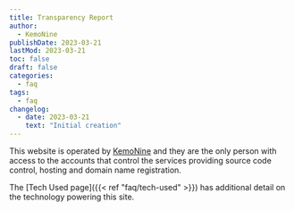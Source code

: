 ```yaml
---
title: Transparency Report
author: 
  - KemoNine
publishDate: 2023-03-21
lastMod: 2023-03-21
toc: false
draft: false
categories:
  - faq
tags:
  - faq
changelog:
  - date: 2023-03-21
    text: "Initial creation"
---
```


This website is operated by [KemoNine](https://kemonine.info) and they are the only person with access to the accounts that control the services providing source code control, hosting and domain name registration.

The [Tech Used page]({{< ref "faq/tech-used" >}}) has additional detail on the technology powering this site.
